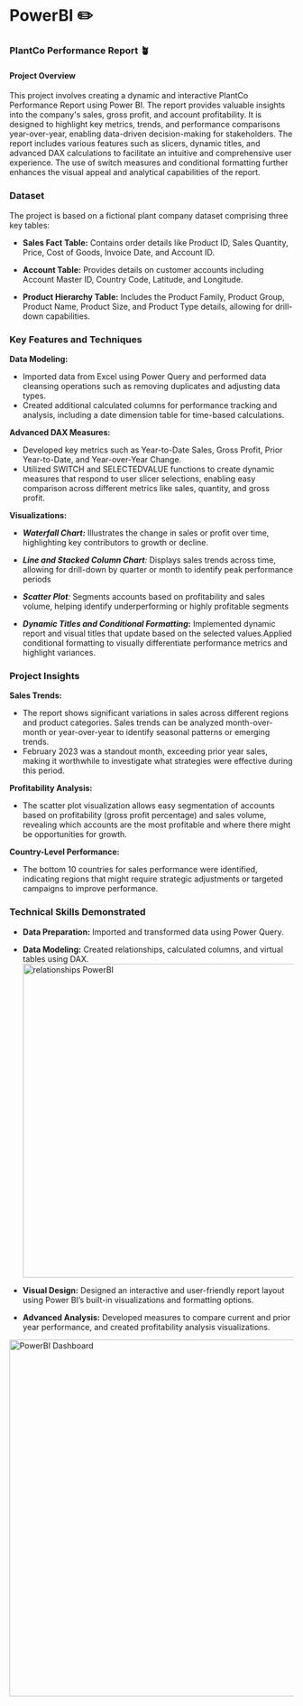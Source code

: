 # PowerBI ✏️
### PlantCo Performance Report 🪴
#### Project Overview
This project involves creating a dynamic and interactive PlantCo Performance Report using Power BI. The report provides valuable insights into the company's sales, gross profit, and account profitability. It is designed to highlight key metrics, trends, and performance comparisons year-over-year, enabling data-driven decision-making for stakeholders.
The report includes various features such as slicers, dynamic titles, and advanced DAX calculations to facilitate an intuitive and comprehensive user experience. The use of switch measures and conditional formatting further enhances the visual appeal and analytical capabilities of the report.
### Dataset
The project is based on a fictional plant company dataset comprising three key tables:
- **Sales Fact Table:** Contains order details like Product ID, Sales Quantity, Price, Cost of Goods, Invoice Date, and Account ID.
  
- **Account Table:** Provides details on customer accounts including Account Master ID, Country Code, Latitude, and Longitude.
  
- **Product Hierarchy Table:** Includes the Product Family, Product Group, Product Name, Product Size, and Product Type details, allowing for drill-down capabilities.

### Key Features and Techniques
**Data Modeling:**
- Imported data from Excel using Power Query and performed data cleansing operations such as removing duplicates and adjusting data types.
- Created additional calculated columns for performance tracking and analysis, including a date dimension table for time-based calculations.

**Advanced DAX Measures:**
- Developed key metrics such as Year-to-Date Sales, Gross Profit, Prior Year-to-Date, and Year-over-Year Change.
- Utilized SWITCH and SELECTEDVALUE functions to create dynamic measures that respond to user slicer selections, enabling easy comparison across different metrics like sales, quantity, and gross profit.

**Visualizations:**
- _**Waterfall Chart:**_ Illustrates the change in sales or profit over time, highlighting key contributors to growth or decline.
  
- _**Line and Stacked Column Chart**:_ Displays sales trends across time, allowing for drill-down by quarter or month to identify peak performance periods
  
- _**Scatter Plot**:_ Segments accounts based on profitability and sales volume, helping identify underperforming or highly profitable segments
  
- **_Dynamic Titles and Conditional Formatting_:** Implemented dynamic report and visual titles that update based on the selected values.Applied conditional formatting to visually differentiate performance metrics and highlight variances.

### Project Insights
**Sales Trends:**
- The report shows significant variations in sales across different regions and product categories. Sales trends can be analyzed month-over-month or year-over-year to identify seasonal patterns or emerging trends.
- February 2023 was a standout month, exceeding prior year sales, making it worthwhile to investigate what strategies were effective during this period.

**Profitability Analysis:**
- The scatter plot visualization allows easy segmentation of accounts based on profitability (gross profit percentage) and sales volume, revealing which accounts are the most profitable and where there might be opportunities for growth.

**Country-Level Performance:**
- The bottom 10 countries for sales performance were identified, indicating regions that might require strategic adjustments or targeted campaigns to improve performance.

### Technical Skills Demonstrated
- **Data Preparation:** Imported and transformed data using Power Query.

- **Data Modeling:** Created relationships, calculated columns, and virtual tables using DAX.
  <img width="556" alt="relationships PowerBI" src="https://github.com/user-attachments/assets/dad654fd-1e82-4219-88ea-04fe793bf0a6">


- **Visual Design:** Designed an interactive and user-friendly report layout using Power BI’s built-in visualizations and formatting options.

- **Advanced Analysis:** Developed measures to compare current and prior year performance, and created profitability analysis visualizations.
<img width="632" alt="PowerBI Dashboard" src="https://github.com/user-attachments/assets/3d179892-da05-40ba-8511-c6da68d8460c">


